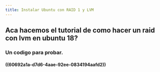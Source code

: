 ```yaml
---
title: Instalar Ubuntu con RAID 1 y LVM
---
```


## Aca hacemos el tutorial de como hacer un raid con lvm en ubuntu 18?
### Un **codigo** para probar.
#### ((60692a1a-d7d6-4aae-92ee-0834194aafd2))
####
